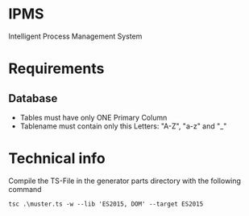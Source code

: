 # IPMS
Intelligent Process Management System

# Requirements

## Database
- Tables must have only ONE Primary Column
- Tablename must contain only this Letters: "A-Z", "a-z" and "_"

# Technical info

Compile the TS-File in the generator parts directory with the following command
```
tsc .\muster.ts -w --lib 'ES2015, DOM' --target ES2015
```

